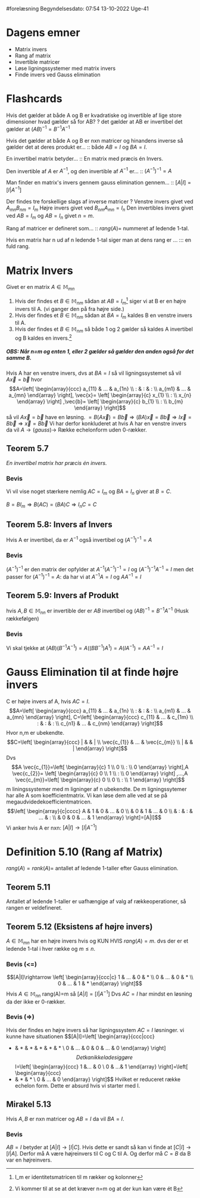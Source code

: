 #forelæsning 
Begyndelsesdato: 07:54   13-10-2022   Uge-41
# Dagens emner
- Matrix invers
- Rang af matrix
- Invertible matricer
- Løse ligningssystemer med matrix invers
- Finde invers ved Gauss elimination

# Flashcards
Hvis det gælder at både A og B er kvadratiske og invertible af lige store dimensioner hvad gælder så for AB? 
?
det gælder at AB er invertibel
det gælder at $(AB)^{-1}=B^{-1}A^{-1}$
<!--SR:!2023-02-24,95,270-->

Hvis det gælder at både A og B er nxn matricer og hinandens inverse så gælder det at deres produkt er... :: både $AB=I$ og $BA=I$.
<!--SR:!2023-03-24,116,319-->

En invertibel matrix betyder... :: En matrix med præcis én Invers.
<!--SR:!2022-12-08,44,290-->

Den invertible af $A$ er $A^{-1}$, og den invertible af $A^{-1}$ er... :: $(A^{-1})^{-1}=A$
<!--SR:!2022-12-07,43,290-->

Man finder en matrix's invers gennem gauss elimination gennem... :: $[A|I]=[I|A^{-1}]$ 
<!--SR:!2022-12-05,41,290-->

Der findes tre forskellige slags af inverse matricer
?
Venstre invers givet ved $A_{mn}B_{nm}=I_{m}$
Højre invers givet ved $B_{nm}A_{mn}=I_{n}$
Den invertibles invers givet ved $AB=I_{m}$ og $AB=I_{n}$ givet $n=m$.
<!--SR:!2022-12-04,40,290-->

Rang af matricer er defineret som... :: $rang(A)=$ nummeret af ledende 1-tal.
<!--SR:!2022-12-06,42,290-->
Hvis en matrix har n ud af n ledende 1-tal siger man at dens rang er ... ::: en fuld rang.
<!--SR:!2022-12-02,38,290!2023-05-19,165,310-->


# Matrix Invers
Givet er en matrix $A \in \mathbb{M}_{mn}$ 
1. Hvis der findes et $B \in \mathbb{M}_{nm}$ sådan at $AB=I_{m}$[^1] siger vi at B er en højre invers til A. (vi ganger den på fra højre side.)
2. Hvis der findes et $B \in \mathbb{M}_{nm}$ sådan at $BA=I_{m}$ kaldes B en venstre invers til A.
3. Hvis der findes et $B \in \mathbb{M}_{nm}$ så både 1 og 2 gælder så kaldes A invertibel og B kaldes en invers.[^2]
##### OBS: Når n=m og enten 1, eller 2 gælder så gælder den anden også for det samme B.

Hvis A har en venstre invers, dvs at $BA=I$ så vil ligningssystemet så vil $A \vec{x}=\vec{b}$ hvor $$A=\left[
\begin{array}{ccc}
a_{11} & ... & a_{1n} \\ 
: & : & : \\ 
a_{m1} & ... & a_{mn}
\end{array}
\right],
\vec{x}=
\left[
\begin{array}{c}
x_{1} \\ : \\ x_{n}
\end{array}
\right]
,\vec{b}=
\left[
\begin{array}{c}
b_{1} \\ : \\ b_{m}
\end{array}
\right]$$
så vil $A \vec{x}=\vec{b}$ have en løsning. 
$=B(A \vec{x})=B \vec{b}\Rightarrow (BA)\vec{x}=B \vec{b}\Rightarrow I \vec{x}=B \vec{b} \Rightarrow \vec{x}=B \vec{b}$ 
Vi har derfor konkluderet at hvis A har en venstre invers da vil $A \rightarrow (gauss) \rightarrow$ Række echelonform uden 0-rækker.

## Teorem 5.7
*En invertibel matrix har præcis én invers.*

### Bevis
Vi vil vise noget stærkere nemlig $AC=I_{m}$ og $BA=I_{n}$ giver at $B=C$.

$B=BI_{m}\Rightarrow B(AC)=(BA)C \Rightarrow I_{n}C=C$ 

## Teorem 5.8: Invers af Invers
Hvis A er invertibel, da er $A^{-1}$ også invertibel og $(A^{-1})^{-1}=A$ 

### Bevis
$(A^{-1})^{-1}$ er den matrix der opfylder at $A^{-1}(A^{-1})^{-1}=I$ og $(A^{-1})^{-1}A^{-1}=I$ men det passer for $(A^{-1})^{-1}=A$: da har vi at $A^{-1}A=I$ og $AA^{-1}=I$

## Teorem 5.9: Invers af Produkt
hvis $A,B \in \mathbb{M}_{nn}$ er invertible der er $AB$ invertibel og $(AB)^{-1}=B^{-1}A^{-1}$ (Husk rækkefølgen)

### Bevis
Vi skal tjekke at $(AB)(B^{-1}A^{-1})=A((BB^{-1})A^{1})= A(IA^{-1})=AA^{-1}=I$

# Gauss Elimination til at finde højre invers
C er højre invers af A, hvis $AC=I$. 
$$A=\left[
\begin{array}{ccc}
a_{11} & ... & a_{1n} \\ 
: & : & : \\ 
a_{m1} & ... & a_{mn}
\end{array}
\right],
C=\left[
\begin{array}{ccc}
c_{11} & ... & c_{1m} \\ 
: & : & : \\ 
c_{n1} & ... & c_{nm}
\end{array}
\right]$$
Hvor n,m er ubekendte.
$$C=\left[
\begin{array}{ccc}
| &   & | \\ 
\vec{c_{1}} & ... & \vec{c_{m}} \\ 
| &   & |
\end{array}
\right]$$
Dvs $$A \vec{c_{1}}=\left[
\begin{array}{c}
1 \\ 0 \\ : \\ 0
\end{array}
\right],A \vec{c_{2}}=
\left[
\begin{array}{c}
0 \\ 1 \\ : \\ 0
\end{array}
\right]
,...,A \vec{c_{m}}=\left[
\begin{array}{c}
0 \\ 0 \\ : \\ 1
\end{array}
\right]$$
m liningssystemer med m ligninger af n ubekendte.
De m ligningssytemer har alle A som koefficientmatrix. Vi kan løse dem alle ved at se på megaudvidedekoefficientmatricen.
$$\left[
\begin{array}{c|cccc}
A & 1 & 0 & ... & 0 \\ 
  & 0 & 1 & ... & 0 \\ 
  & : & : & ... & : \\ 
  & 0 & 0 & ... & 1
\end{array}
\right]=[A|I]$$
Vi anker hvis A er nxn: $[A|I]\rightarrow[I|A^{-1}]$ 

# Definition 5.10 (Rang af Matrix)
$rang(A)=rank(A)=$ antallet af ledende 1-taller efter Gauss elimination.

## Teorem 5.11 
Antallet af ledende 1-taller er uafhængige af valg af rækkeoperationer, så rangen er veldefineret.

## Teorem 5.12 (Eksistens af højre invers)
$A \in \mathbb{M}_{mn}$ har en højre invers hvis og KUN HVIS $rang(A)=m$. dvs der er et ledende 1-tal i hver række og $m \leq n$.

### Bevis (<=)
$$[A|I]\rightarrow \left[
\begin{array}{ccc|c}
1 & ... & 0 & * \\ 
0 & ... & 0 & * \\ 
0 & ... & 1 & *
\end{array}
\right]$$
Hvis $A \in \mathbb{M}_{nn}$ rang(A)=m så $[A|I]=[I|A^{-1}]$ 
Dvs $AC=I$ har mindst en løsning da der ikke er 0-rækker.

### Bevis (=>) 
Hvis der findes en højre invers så har ligningssystem $AC=I$ løsninger.
vi kunne have situationen
$$[A|I]=\left[
\begin{array}{ccc|ccc}
* & * & * & * & * & * \\ 
0 & ... & 0 & 0 & ... & 0
\end{array}
\right]$$
Det kan ikke lade sig gøre 
$$I=\left[
\begin{array}{ccc}
1 &... &  0 \\ 0  & ...& 1
\end{array}
\right]=\left[
\begin{array}{ccc}
* & * & * \\ 
0 & ... & 0
\end{array}
\right]$$
Hvilket er reduceret række echelon form. Dette er absurd hvis vi starter med I.

## Mirakel 5.13
Hvis $A,B$ er nxn matricer og $AB=I$ da vil $BA=I$.
### Bevis
$AB=I$ betyder at $[A|I]\rightarrow[I|C]$.
Hvis dette er sandt så kan vi finde at $[C|I]\rightarrow[I|A]$.
Derfor må A være højreinvers til C og C til A. Og derfor må $C=B$ da B var en højreinvers.



[^1]: I_m er identitetsmatricen til m rækker og kolonner
[^2]: Vi kommer til at se at det kræver n=m og at der kun kan være ét B


